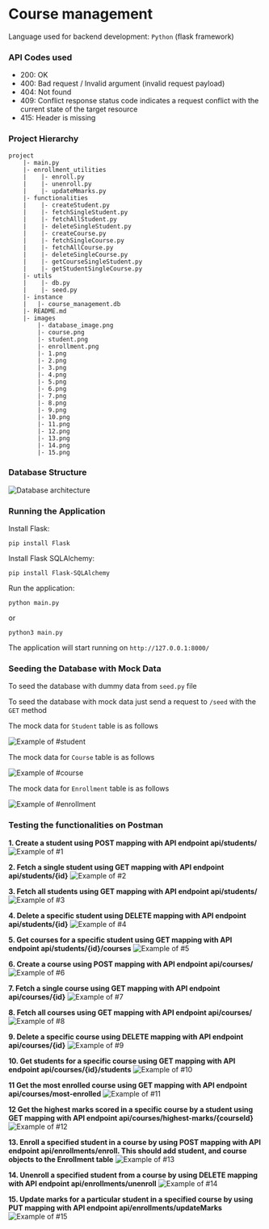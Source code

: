 # Course management

Language used for backend development: `Python` (flask framework)

### API Codes used

- 200: OK
- 400: Bad request / Invalid argument (invalid request payload)
- 404: Not found
- 409: Conflict response status code indicates a request conflict with the current state of the target resource
- 415: Header is missing

### Project Hierarchy

```
project
    |- main.py
    |- enrollment_utilities
    |    |- enroll.py
    |    |- unenroll.py
    |    |- updateMmarks.py
    |- functionalities
    |    |- createStudent.py
    |    |- fetchSingleStudent.py
    |    |- fetchAllStudent.py
    |    |- deleteSingleStudent.py
    |    |- createCourse.py
    |    |- fetchSingleCourse.py
    |    |- fetchAllCourse.py
    |    |- deleteSingleCourse.py
    |    |- getCourseSingleStudent.py
    |    |- getStudentSingleCourse.py
    |- utils
    |    |- db.py
    |    |- seed.py
    |- instance
    |   |- course_management.db
    |- README.md
    |- images
        |- database_image.png
        |- course.png
        |- student.png
        |- enrollment.png
        |- 1.png
        |- 2.png
        |- 3.png
        |- 4.png
        |- 5.png
        |- 6.png
        |- 7.png
        |- 8.png
        |- 9.png
        |- 10.png
        |- 11.png
        |- 12.png
        |- 13.png
        |- 14.png
        |- 15.png
```

### Database Structure
![Database architecture](images/database_image.png)

### Running the Application
Install Flask:
```
pip install Flask
```
Install Flask SQLAlchemy:
```
pip install Flask-SQLAlchemy
```
Run the application:
```
python main.py
```
or
```
python3 main.py
```
The application will start running on `http://127.0.0.1:8000/`

### Seeding the Database with Mock Data
To seed the database with dummy data from `seed.py` file

To seed the database with mock data just send a request to `/seed` with the `GET` method

The mock data for `Student` table is as follows

![Example of #student](images/student.png)

The mock data for `Course` table is as follows

![Example of #course](images/course.png)

The mock data for `Enrollment` table is as follows

![Example of #enrollment](images/enrollment.png)

### Testing the functionalities on Postman
**1. Create a student using POST mapping with API endpoint api/students/**
![Example of #1](images/1.png)

**2. Fetch a single student using GET mapping with API endpoint api/students/{id}**
![Example of #2](images/2.png)

**3. Fetch all students using GET mapping with API endpoint api/students/**
![Example of #3](images/3.png)

**4. Delete a specific student using DELETE mapping with API endpoint api/students/{id}**
![Example of #4](images/4.png)

**5. Get courses for a specific student using GET mapping with API endpoint api/students/{id}/courses**
![Example of #5](images/5.png)

**6. Create a course using POST mapping with API endpoint api/courses/**
![Example of #6](images/6.png)

**7. Fetch a single course using GET mapping with API endpoint api/courses/{id}**
![Example of #7](images/7.png)

**8. Fetch all courses using GET mapping with API endpoint api/courses/**
![Example of #8](images/8.png)

**9. Delete a specific course using DELETE mapping with API endpoint api/courses/{id}**
![Example of #9](images/9.png)

**10. Get students for a specific course using GET mapping with API endpoint api/courses/{id}/students**
![Example of #10](images/10.png)

**11 Get the most enrolled course using GET mapping with API endpoint api/courses/most-enrolled**
![Example of #11](images/11.png)

**12 Get the highest marks scored in a specific course by a student using GET mapping with API endpoint api/courses/highest-marks/{courseId}**
![Example of #12](images/12.png)

**13. Enroll a specified student in a course by using POST mapping with API endpoint api/enrollments/enroll. This should add student, and course objects to the Enrollment table**
![Example of #13](images/13.png)

**14. Unenroll a specified student from a course by using DELETE mapping with API endpoint api/enrollments/unenroll**
![Example of #14](images/14.png)

**15. Update marks for a particular student in a specified course by using PUT mapping with API endpoint api/enrollments/updateMarks**
![Example of #15](images/15.png)